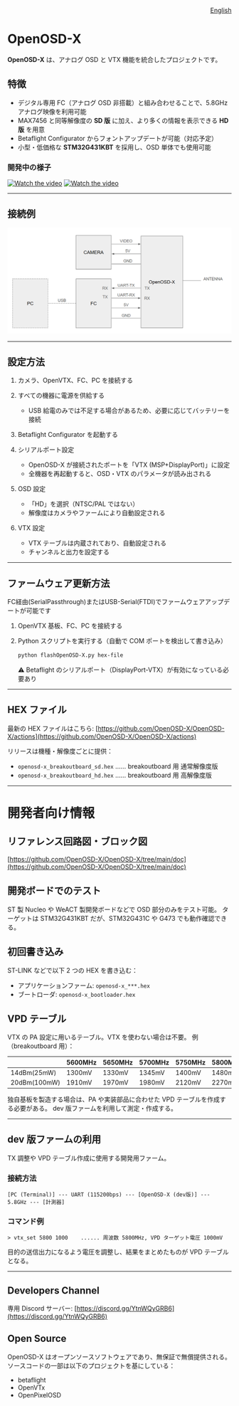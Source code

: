 <p align="right">
  <a href="https://github.com/OpenOSD-X/OpenOSD-X/README.md">English</a>
</p>

# OpenOSD-X

**OpenOSD-X** は、アナログ OSD と VTX 機能を統合したプロジェクトです。

## 特徴

* デジタル専用 FC（アナログ OSD 非搭載）と組み合わせることで、5.8GHz アナログ映像を利用可能
* MAX7456 と同等解像度の **SD 版** に加え、より多くの情報を表示できる **HD 版** を用意
* Betaflight Configurator からフォントアップデートが可能（対応予定）
* 小型・低価格な **STM32G431KBT** を採用し、OSD 単体でも使用可能

### 開発中の様子

[![Watch the video](https://img.youtube.com/vi/yP9opvcfM-8/0.jpg)](https://youtu.be/yP9opvcfM-8)
[![Watch the video](https://img.youtube.com/vi/Voa65tm_uUc/0.jpg)](https://youtu.be/Voa65tm_uUc?si=CIwmTUJLayKtx44Y&t=2)

---

## 接続例

![connection](doc/Connection.png)

---

## 設定方法

1. カメラ、OpenVTX、FC、PC を接続する
2. すべての機器に電源を供給する

   * USB 給電のみでは不足する場合があるため、必要に応じてバッテリーを接続
3. Betaflight Configurator を起動する
4. シリアルポート設定

   * OpenOSD-X が接続されたポートを「VTX (MSP+DisplayPort)」に設定
   * 全機器を再起動すると、OSD・VTX のパラメータが読み出される
5. OSD 設定

   * 「HD」を選択（NTSC/PAL ではない）
   * 解像度はカメラやファームにより自動設定される
6. VTX 設定

   * VTX テーブルは内蔵されており、自動設定される
   * チャンネルと出力を設定する

---

## ファームウェア更新方法
FC経由(SerialPassthrough)またはUSB-Serial(FTDI)でファームウェアアップデートが可能です
1. OpenVTX 基板、FC、PC を接続する
2. Python スクリプトを実行する（自動で COM ポートを検出して書き込み）

   ```bash
   python flashOpenOSD-X.py hex-file
   ```

   ⚠ Betaflight のシリアルポート（DisplayPort-VTX）が有効になっている必要あり

---

## HEX ファイル

最新の HEX ファイルはこちら:
[https://github.com/OpenOSD-X/OpenOSD-X/actions](https://github.com/OpenOSD-X/OpenOSD-X/actions)

リリースは機種・解像度ごとに提供：

* `openosd-x_breakoutboard_sd.hex` …… breakoutboard 用 通常解像度版
* `openosd-x_breakoutboard_hd.hex` …… breakoutboard 用 高解像度版

---

# 開発者向け情報

## リファレンス回路図・ブロック図

[https://github.com/OpenOSD-X/OpenOSD-X/tree/main/doc](https://github.com/OpenOSD-X/OpenOSD-X/tree/main/doc)

## 開発ボードでのテスト

ST 製 Nucleo や WeACT 製開発ボードなどで OSD 部分のみをテスト可能。
ターゲットは STM32G431KBT だが、STM32G431C や G473 でも動作確認できる。

## 初回書き込み

ST-LINK などで以下 2 つの HEX を書き込む：

* アプリケーションファーム: `openosd-x_***.hex`
* ブートローダ: `openosd-x_bootloader.hex`

## VPD テーブル

VTX の PA 設定に用いるテーブル。VTX を使わない場合は不要。
例（breakoutboard 用）：

| 　            | 5600MHz | 5650MHz | 5700MHz | 5750MHz | 5800MHz | 5850MHz | 5900MHz | 5950MHz | 6000MHz |
| ------------ | ------- | ------- | ------- | ------- | ------- | ------- | ------- | ------- | ------- |
| 14dBm(25mW)  | 1300mV  | 1330mV  | 1345mV  | 1400mV  | 1480mV  | 1590mV  | 1670mV  | 1710mV  | 1760mV  |
| 20dBm(100mW) | 1910mV  | 1970mV  | 1980mV  | 2120mV  | 2270mV  | 2430mV  | 2540mV  | 2620mV  | 2750mV  |

独自基板を製造する場合は、PA や実装部品に合わせた VPD テーブルを作成する必要がある。
dev 版ファームを利用して測定・作成する。

---

## dev 版ファームの利用

TX 調整や VPD テーブル作成に使用する開発用ファーム。

### 接続方法

```text
[PC (Terminal)] --- UART (115200bps) --- [OpenOSD-X (dev版)] --- 5.8GHz --- [計測器]
```

### コマンド例

```text
> vtx_set 5800 1000    ...... 周波数 5800MHz, VPD ターゲット電圧 1000mV
```

目的の送信出力になるよう電圧を調整し、結果をまとめたものが VPD テーブルとなる。

---

## Developers Channel

専用 Discord サーバー:
[https://discord.gg/YtnWQyGRB6](https://discord.gg/YtnWQyGRB6)

## Open Source

OpenOSD-X はオープンソースソフトウェアであり、無保証で無償提供される。
ソースコードの一部は以下のプロジェクトを基にしている：

* betaflight
* OpenVTx
* OpenPixelOSD

